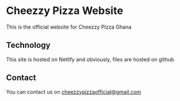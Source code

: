 # Cheezzy Pizza Website
This is the official website for Cheezzy Pizza Ghana

## Technology
This site is hosted on Netlify and obviously, files are hosted on github

## Contact
You can contact us on cheezzypizzaofficial@gmail.com 


